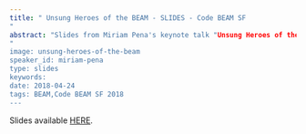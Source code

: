 ```yaml
---
title: " Unsung Heroes of the BEAM - SLIDES - Code BEAM SF
"
abstract: "Slides from Miriam Pena's keynote talk "Unsung Heroes of the BEAM" - Code BEAM SF 2018
"
image: unsung-heroes-of-the-beam
speaker_id: miriam-pena
type: slides
keywords: 
date: 2018-04-24
tags: BEAM,Code BEAM SF 2018
---
```

Slides available <a href="http://s3.amazonaws.com/erlang-conferences-production/media/files/000/000/891/original/Miriam_Pena_-_Unsung_Heroes_of_BEAM.pdf?1524578242" target="_blank">HERE</a>.

